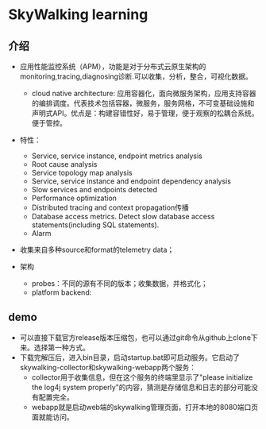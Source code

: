 
# SkyWalking learning


## 介绍
- 应用性能监控系统（APM），功能是对于分布式云原生架构的monitoring,tracing,diagnosing诊断.可以收集，分析，整合，可视化数据。
    - cloud native architecture: 应用容器化，面向微服务架构，应用支持容器的编排调度。代表技术包括容器，微服务，服务网格，不可变基础设施和声明式API。优点是：构建容错性好，易于管理，便于观察的松耦合系统。便于管控。
- 特性：
    - Service, service instance, endpoint metrics analysis
    - Root cause analysis
    - Service topology map analysis
    - Service, service instance and endpoint dependency analysis
    - Slow services and endpoints detected
    - Performance optimization
    - Distributed tracing and context propagation传播
    - Database access metrics. Detect slow database access statements(including SQL statements).
    - Alarm

- 收集来自多种source和format的telemetry data；

- 架构
    - probes：不同的源有不同的版本；收集数据，并格式化；
    - platform backend: 

## demo

- 可以直接下载官方release版本压缩包，也可以通过git命令从github上clone下来。选择第一种方式。
- 下载完解压后，进入bin目录，启动startup.bat即可启动服务。它启动了skywalking-collector和skywalking-webapp两个服务：
    - collector用于收集信息，但在这个服务的终端里显示了"please initialize the log4j system properly"的内容，猜测是存储信息和日志的部分可能没有配置完全。
    - webapp就是启动web端的skywalking管理页面，打开本地的8080端口页面就能访问。
